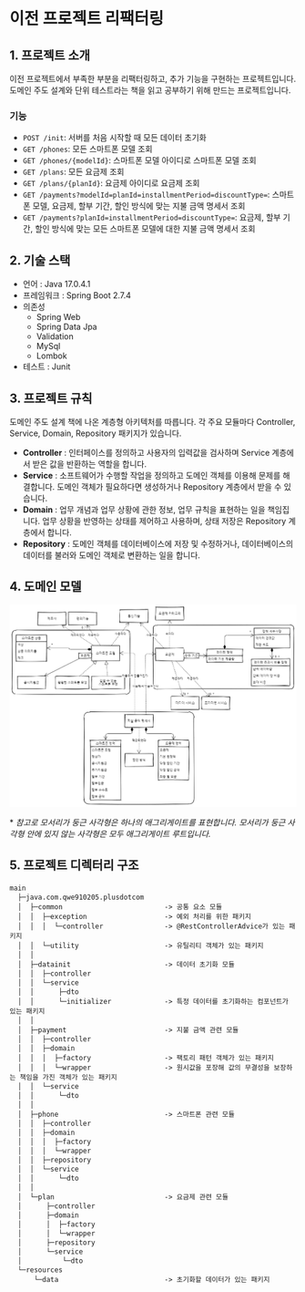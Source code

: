 # 이전 프로젝트 리팩터링
## 1. 프로젝트 소개
이전 프로젝트에서 부족한 부분을 리팩터링하고, 추가 기능을 구현하는 프로젝트입니다.
도메인 주도 설계와 단위 테스트라는 책을 읽고 공부하기 위해 만드는 프로젝트입니다.
### 기능
* ```POST /init```: 서버를 처음 시작할 때 모든 데이터 초기화
* ```GET /phones```: 모든 스마트폰 모델 조회
* ```GET /phones/{modelId}```: 스마트폰 모델 아이디로 스마트폰 모델 조회
* ```GET /plans```: 모든 요금제 조회
* ```GET /plans/{planId}```: 요금제 아이디로 요금제 조회
* ```GET /payments?modelId=planId=installmentPeriod=discountType=```: 스마트폰 모델, 요금제, 할부 기간, 할인 방식에 맞는 지불 금액 명세서 조회
* ```GET /payments?planId=installmentPeriod=discountType=```: 요금제, 할부 기간, 할인 방식에 맞는 모든 스마트폰 모델에 대한 지불 금액 명세서 조회

## 2. 기술 스택
* 언어 : Java 17.0.4.1
* 프레임워크 : Spring Boot 2.7.4
* 의존성
    * Spring Web
    * Spring Data Jpa
    * Validation
    * MySql
    * Lombok
* 테스트 : Junit

## 3. 프로젝트 규칙
도메인 주도 설계 책에 나온 계층형 아키텍처를 따릅니다.
각 주요 모듈마다 Controller, Service, Domain, Repository 패키지가 있습니다.
* **Controller** : 인터페이스를 정의하고 사용자의 입력값을 검사하며 Service 계층에서 받은 값을 반환하는 역할을 합니다.
* **Service** : 소프트웨어가 수행할 작업을 정의하고 도메인 객체를 이용해 문제를 해결합니다. 도메인 객체가 필요하다면 생성하거나 Repository 계층에서 받을 수 있습니다.
* **Domain** : 업무 개념과 업무 상황에 관한 정보, 업무 규칙을 표현하는 일을 책임집니다. 업무 상황을 반영하는 상태를 제어하고 사용하며, 상태 저장은 Repository 계층에서 합니다.
* **Repository** : 도메인 객체를 데이터베이스에 저장 및 수정하거나, 데이터베이스의 데이터를 불러와 도메인 객체로 변환하는 일을 합니다.

## 4. 도메인 모델
![도메인 모델](images/domain-model.png)

\* _참고로 모서리가 둥근 사각형은 하나의 애그리게이트를 표현합니다. 모서리가 둥근 사각형 안에 있지 않는 사각형은 모두 애그리게이트 루트입니다._

## 5. 프로젝트 디렉터리 구조
```
main
  ├─java.com.qwe910205.plusdotcom
  │  ├─common                         -> 공통 요소 모듈
  │  │  ├─exception                   -> 예외 처리를 위한 패키지
  │  │  │  └─controller               -> @RestControllerAdvice가 있는 패키지
  │  │  └─utility                     -> 유틸리티 객체가 있는 패키지
  │  │
  │  ├─datainit                       -> 데이터 초기화 모듈
  │  │  ├─controller
  │  │  └─service
  │  │      ├─dto 
  │  │      └─initializer             -> 특정 데이터를 초기화하는 컴포넌트가 있는 패키지
  │  │
  │  ├─payment                        -> 지불 금액 관련 모듈
  │  │  ├─controller
  │  │  ├─domain  
  │  │  │  ├─factory                  -> 팩토리 패턴 객체가 있는 패키지
  │  │  │  └─wrapper                  -> 원시값을 포장해 값의 무결성을 보장하는 책임을 가진 객체가 있는 패키지
  │  │  └─service
  │  │      └─dto
  │  │
  │  ├─phone                          -> 스마트폰 관련 모듈
  │  │  ├─controller
  │  │  ├─domain
  │  │  │  ├─factory
  │  │  │  └─wrapper
  │  │  ├─repository
  │  │  └─service
  │  │      └─dto
  │  │
  │  └─plan                           -> 요금제 관련 모듈
  │      ├─controller
  │      ├─domain
  │      │  ├─factory
  │      │  └─wrapper
  │      ├─repository
  │      └─service
  │          └─dto
  └─resources
      └─data                          -> 초기화할 데이터가 있는 패키지
```